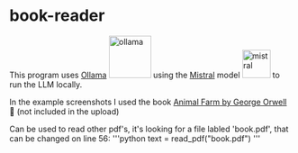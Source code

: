 # book-reader
This program uses [Ollama](https://ollama.com/) <img src="https://ollama.com/public/ollama.png" alt="ollama" height="75"> using the [Mistral](https://ollama.com/library/mistral-small3.1) model <img src= "https://ollama.com/assets/library/mistral-small3.1/88f81c26-7028-4f08-b906-92b873d5536e" alt="mistral" height="50"> to run the LLM locally. 

In the example screenshots I used the book [Animal Farm by George Orwell](https://en.wikipedia.org/wiki/Animal_Farm)  :pig: (not included in the upload)

Can be used to read other pdf's, it's looking for a file labled 'book.pdf', that can be changed on line 56: 
'''python
    text = read_pdf("book.pdf")
'''

